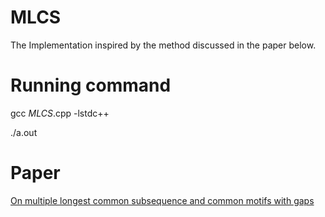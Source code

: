 # MLCS

The Implementation inspired by the method discussed in the paper below.
# Running command

gcc _MLCS_.cpp -lstdc++

./a.out

# Paper
[On multiple longest common subsequence and common motifs with gaps](https://scholar.google.com/citations?view_op=view_citation&hl=en&user=wyO9b80AAAAJ&citation_for_view=wyO9b80AAAAJ:u-x6o8ySG0sC)


